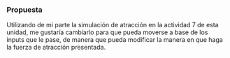 ### Propuesta
Utilizando de mi parte la simulación de atracción en la actividad 7 de esta unidad, me gustaría cambiarlo para que pueda moverse a base de los inputs que le pase, de manera que pueda modificar la manera en que haga la fuerza de atracción presentada.
